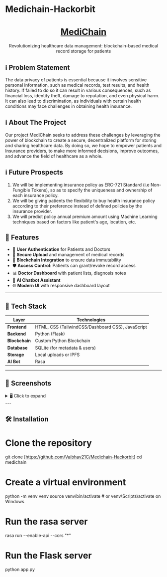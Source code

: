 # Medichain-Hackorbit

<p align="center">
  <h1 align="center"><a href="https://medichain.biz/" target="_blank">MediChain</a></h1>
  <p align="center">
    Revolutionizing healthcare data management: blockchain-based medical record storage for patients 
  
  </p>
</p>

## ℹ Problem Statement

The data privacy of patients is essential because it involves sensitive personal information, such as medical records, test results, and health history. If failed to do so it can result in various consequences, such as financial loss, identity theft, damage to reputation, and even physical harm. It can also lead to discrimination, as individuals with certain health conditions may face challenges in obtaining health insurance.

## ℹ About The Project

Our project MediChain seeks to address these challenges by leveraging the power of blockchain to create a secure, decentralized platform for storing and sharing healthcare data. By doing so, we hope to empower patients and Insurance providers, to make more informed decisions, improve outcomes, and advance the field of healthcare as a whole.

## ℹ Future Prospects
1. We will be implementing insurance policy as ERC-721 Standard (i.e Non-Fungible Tokens), so as to specify the uniqueness and ownership of each insurance policy.
2. We will be giving patients the flexibility to buy health insurance policy according to their preference instead of defined policies by the insurance provider.
3. We will predict policy annual premium amount using Machine Learning techniques based on factors like patient's age, location, etc.

## 🚀 Features

- 👤 **User Authentication** for Patients and Doctors
- 📁 **Secure Upload** and management of medical records
- 🔗 **Blockchain Integration** to ensure data immutability
- 🛡️ **Access Control**: Patients can grant/revoke record access
- 📊 **Doctor Dashboard** with patient lists, diagnosis notes
- 🤖 **AI Chatbot Assistant** 
- 🌐 **Modern UI** with responsive dashboard layout

---

## 🧱 Tech Stack

| Layer         | Technologies                         |
|--------------|--------------------------------------|
| **Frontend**  | HTML, CSS (TailwindCSS/Dashboard CSS), JavaScript |
| **Backend**   | Python (Flask)                      |
| **Blockchain**| Custom Python Blockchain            |
| **Database**  | SQLite  (for metadata & users)      |
| **Storage**   | Local uploads or IPFS               |
| **AI Bot**    | Rasa                                |

---
## 📸 Screenshots

<details>
<summary>🖥️ Click to expand</summary>

**🏠 Homepage**
![Homepage Screenshot](./screenshots/Homepage.png)

**📋 Patient Dashboard**
![Dashboard Screenshot](./screenshots/Dashboard.png)

**📋 Doctor Dashboard**
![Dashboard Screenshot](./screenshots/Doctor_dashboard.png)

**📋 Doctor Access**
![Dashboard Screenshot](./screenshots/Doctoraccess.png)

**📋 Access Requests**
![Dashboard Screenshot](./screenshots/Access-requests.png)

**📋 Medical Records**
![Dashboard Screenshot](./screenshots/Medical_records.png)

**📋 My Patients**
![Dashboard Screenshot](./screenshots/my-patients.png)

**📋 Diagnosis Notes**
![Dashboard Screenshot](./screenshots/Diagnosis-Notes.png)

**📋Doctors Settings**
![Dashboard Screenshot](./screenshots/Doctor-setting.png)

**📋 Patient Settings**
![Dashboard Screenshot](./screenshots/Patient-setting.png)
 </details>
 ---

## 🛠️ Installation

# Clone the repository
git clone [https://github.com/Vaibhav21C/Medichain-Hackorbit]
cd medichain

# Create a virtual environment
python -m venv venv
source venv/bin/activate  # or venv\Scripts\activate on Windows

# Run the rasa server
rasa run --enable-api --cors "*"

# Run the Flask server
python app.py

